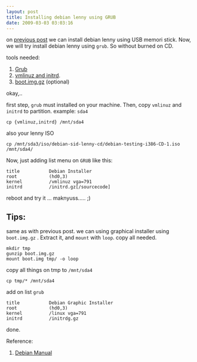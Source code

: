 ```yaml
--- 
layout: post
title: Installing debian lenny using GRUB
date: 2009-03-03 03:03:16
---
```

on [previous post](/2009/01/23/installing-debian-lenny-from-a-usb-memory-stick-usb-hdd.html) we can install debian lenny using USB memori stick. Now, we will try install debian lenny using `grub`. So without burned on CD.

tools needed:

1. [Grub](http://freshmeat.net/projects/gnugrub/)
2. [vmlinuz and initrd](http://ftp.nl.debian.org/debian/dists/lenny/main/installer-i386/current/images/hd-media/).
3. [boot.img.gz](http://ftp.nl.debian.org/debian/dists/lenny/main/installer-i386/current/images/hd-media/) (optional)

okay,..

first step, `grub` must installed on your machine. Then, copy `vmlinuz` and `initrd` to partition. example: `sda4`

	cp {vmlinuz,initrd} /mnt/sda4

also your lenny ISO

	cp /mnt/sda3/iso/debian-sid-lenny-cd/debian-testing-i386-CD-1.iso /mnt/sda4/

Now, just adding list menu on `GRUB` like this:

	title           Debian Installer
	root            (hd0,3)
	kernel          /vmlinuz vga=791
	initrd          /initrd.gz[/sourcecode]

reboot and try it ...
maknyuss..... ;)

## Tips:

same as with previous post. we can using graphical installer using `boot.img.gz` . Extract it, and `mount` with `loop`. copy all needed.

	mkdir tmp
	gunzip boot.img.gz
	mount boot.img tmp/ -o loop

copy all things on tmp to `/mnt/sda4`

	cp tmp/* /mnt/sda4


add on list `grub`

	title           Debian Graphic Installer
	root            (hd0,3)
	kernel          /linux vga=791
	initrd          /initrdg.gz


done.

Reference:

1. [Debian Manual](http://debian.org/releases/stable/installmanuall)

